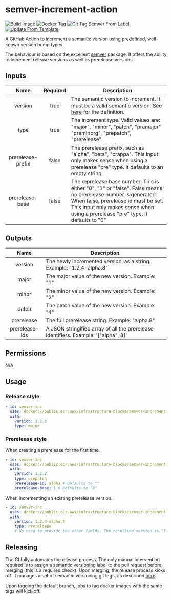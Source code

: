 # semver-increment-action
[![Build Image](https://github.com/infrastructure-blocks/semver-increment-action/actions/workflows/build-image.yml/badge.svg)](https://github.com/infrastructure-blocks/semver-increment-action/actions/workflows/build-image.yml)
[![Docker Tag](https://github.com/infrastructure-blocks/semver-increment-action/actions/workflows/docker-tag.yml/badge.svg)](https://github.com/infrastructure-blocks/semver-increment-action/actions/workflows/docker-tag.yml)
[![Git Tag Semver From Label](https://github.com/infrastructure-blocks/semver-increment-action/actions/workflows/git-tag-semver-from-label.yml/badge.svg)](https://github.com/infrastructure-blocks/semver-increment-action/actions/workflows/git-tag-semver-from-label.yml)
[![Update From Template](https://github.com/infrastructure-blocks/semver-increment-action/actions/workflows/update-from-template.yml/badge.svg)](https://github.com/infrastructure-blocks/semver-increment-action/actions/workflows/update-from-template.yml)

A GitHub Action to increment a semantic version using predefined, well-known version bump types.

The behaviour is based on the excellent [semver](https://www.npmjs.com/search?q=semver) package. It offers the ability
to increment release versions as well as prerelease versions.

## Inputs

|       Name        | Required | Description                                                                                                                                                                                                                              |
|:-----------------:|:--------:|------------------------------------------------------------------------------------------------------------------------------------------------------------------------------------------------------------------------------------------|
|      version      |   true   | The semantic version to increment. It must be a valid semantic version. See [here](https://semver.org/) for the definition.                                                                                                              | 
|       type        |   true   | The increment type. Valid values are: "major", "minor", "patch", "premajor" "preminorg", "prepatch", "prerelease".                                                                                                                       |
| prerelease-prefix |  false   | The prerelease prefix, such as "alpha", "beta", "crappa". This input only makes sense when using a prerelease "pre" type. It defaults to an empty string.                                                                                |
|  prerelease-base  |  false   | The reprelease base number. This is either "0", "1" or "false". False means no prerelease number is generated. When false, prerelease id must be set. This input only makes sense when using a prerelease "pre" type. It defaults to "0" |

## Outputs

|      Name      | Description                                                                              |
|:--------------:|------------------------------------------------------------------------------------------|
|    version     | The newly incremented version, as a string. Example: "1.2.4-alpha.8"                     |
|     major      | The major value of the new version. Example: "1"                                         |
|     minor      | The minor value of the new version. Example: "2"                                         |
|     patch      | The patch value of the new version. Example: "4"                                         |
|   prerelease   | The full prerelease string. Example: "alpha.8"                                           |
| prerelease-ids | A JSON stringified array of all the prerelease identifiers. Example: '["alpha", 8]'      |

## Permissions

N/A

## Usage

### Release style
```yaml
- id: semver-inc
  uses: docker://public.ecr.aws/infrastructure-blocks/semver-increment-action:v1
  with:
    version: 1.2.3
    type: major
```

### Prerelease style

When creating a prerelease for the first time.
```yaml
- id: semver-inc
  uses: docker://public.ecr.aws/infrastructure-blocks/semver-increment-action:v1
  with:
    version: 1.2.3
    type: prepatch
    prerelease-id: alpha # Defaults to ""
    prerelease-base: 1 # Defaults to "0"
```

When incrementing an existing prerelease version.
```yaml
- id: semver-inc
  uses: docker://public.ecr.aws/infrastructure-blocks/semver-increment-action:v1
  with:    
    version: 1.2.4-alpha.8
    type: prerelease
    # No need to provide the other fields. The resulting version is "1.2.4-alpha.9"
```

## Releasing

The CI fully automates the release process. The only manual intervention required is to assign a semantic
versioning label to the pull request before merging (this is a required check). Upon merging, the
release process kicks off. It manages a set of semantic versioning git tags,
as described [here](https://github.com/infrastructure-blocks/git-tag-semver-action).

Upon tagging the default branch, jobs to tag docker images with the same tags will kick off.
